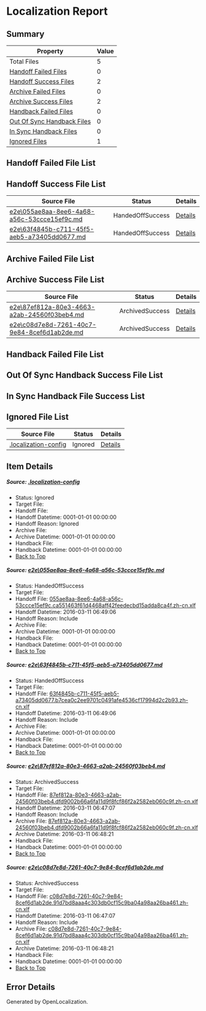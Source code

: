# <a name='report-top'></a> Localization Report

## Summary
 Property | Value 
 -------- | ----- 
 Total Files | 5
[ Handoff Failed Files ](#handoff-failed-list)| 0
[ Handoff Success Files ](#handoff-success-list)| 2
[ Archive Failed Files ](#archive-failed-list)| 0
[ Archive Success Files ](#archive-success-list)| 2
[ Handback Failed Files ](#handback-failed-list)| 0
[ Out Of Sync Handback Files ](#outofsync-handback-success-list)| 0
[ In Sync Handback Files ](#insync-handback-success-list)| 0
[ Ignored Files ](#ignored-list)| 1

## <a name='handoff-failed-list'></a> Handoff Failed File List

## <a name='handoff-success-list'></a> Handoff Success File List
 Source File | Status | Details 
 ----------- | ------ | ------- 
 [e2e\055ae8aa-8ee6-4a68-a56c-53ccce15ef9c.md](https://github.com/OpenLocalizationTest/oltest/blob/8a658b2164d5fa0af7a6d8922adaa3b6eaddcbb9/e2e/055ae8aa-8ee6-4a68-a56c-53ccce15ef9c.md) | HandedOffSuccess | [Details](#f043563c579e46cb3703d96331bdf50a7a9718b21)
 [e2e\63f4845b-c711-45f5-aeb5-a73405dd0677.md](https://github.com/OpenLocalizationTest/oltest/blob/8a658b2164d5fa0af7a6d8922adaa3b6eaddcbb9/e2e/63f4845b-c711-45f5-aeb5-a73405dd0677.md) | HandedOffSuccess | [Details](#68686d973d317e775c38a0b6eaffbc2a46b7fc072)

## <a name='archive-failed-list'></a> Archive Failed File List

## <a name='archive-success-list'></a> Archive Success File List
 Source File | Status | Details 
 ----------- | ------ | ------- 
 [e2e\87ef812a-80e3-4663-a2ab-24560f03beb4.md](https://github.com/OpenLocalizationTest/oltest/blob/576919fec2209266f963f32755a0da21b348b48a/e2e/87ef812a-80e3-4663-a2ab-24560f03beb4.md) | ArchivedSuccess | [Details](#6962e45ddd5ce78c2f5da83728c25c2cf61c8ffe3)
 [e2e\c08d7e8d-7261-40c7-9e84-8cef6d1ab2de.md](https://github.com/OpenLocalizationTest/oltest/blob/576919fec2209266f963f32755a0da21b348b48a/e2e/c08d7e8d-7261-40c7-9e84-8cef6d1ab2de.md) | ArchivedSuccess | [Details](#cbd68a29278173437cbbb83d1c9437f2c4bb8dab4)

## <a name='handback-failed-list'></a> Handback Failed File List

## <a name='outofsync-handback-success-list'></a> Out Of Sync Handback Success File List

## <a name='insync-handback-success-list'></a> In Sync Handback File Success List

## <a name='ignored-list'></a> Ignored File List
 Source File | Status | Details 
 ----------- | ------ | ------- 
 [.localization-config](https://github.com/OpenLocalizationTest/oltest/blob/8a658b2164d5fa0af7a6d8922adaa3b6eaddcbb9/.localization-config) | Ignored | [Details](#66aca4b1c2f43b14ec41e0e427345df94af1d5e10)

## Item Details
##### <a name='66aca4b1c2f43b14ec41e0e427345df94af1d5e10'></a> Source: [.localization-config](https://github.com/OpenLocalizationTest/oltest/blob/8a658b2164d5fa0af7a6d8922adaa3b6eaddcbb9/.localization-config)
* Status: Ignored
* Target File: 
* Handoff File: 
* Handoff Datetime: 0001-01-01 00:00:00
* Handoff Reason: Ignored
* Archive File: 
* Archive Datetime: 0001-01-01 00:00:00
* Handback File: 
* Handback Datetime: 0001-01-01 00:00:00
* [Back to Top](#report-top)

##### <a name='f043563c579e46cb3703d96331bdf50a7a9718b21'></a> Source: [e2e\055ae8aa-8ee6-4a68-a56c-53ccce15ef9c.md](https://github.com/OpenLocalizationTest/oltest/blob/8a658b2164d5fa0af7a6d8922adaa3b6eaddcbb9/e2e/055ae8aa-8ee6-4a68-a56c-53ccce15ef9c.md)
* Status: HandedOffSuccess
* Target File: 
* Handoff File: [055ae8aa-8ee6-4a68-a56c-53ccce15ef9c.ca551463f61d4468aff42feedecbd15adda8ca4f.zh-cn.xlf](https://github.com/OpenLocalizationTestOrg/olhandoff/blob/f27d10071e9af42f97a8e4104252ee250bf405d1/ol-handoff/OpenLocalizationTestOrg/oltest.zh-cn/xinjiang/ht/055ae8aa-8ee6-4a68-a56c-53ccce15ef9c.ca551463f61d4468aff42feedecbd15adda8ca4f.zh-cn.xlf)
* Handoff Datetime: 2016-03-11 06:49:06
* Handoff Reason: Include
* Archive File: 
* Archive Datetime: 0001-01-01 00:00:00
* Handback File: 
* Handback Datetime: 0001-01-01 00:00:00
* [Back to Top](#report-top)

##### <a name='68686d973d317e775c38a0b6eaffbc2a46b7fc072'></a> Source: [e2e\63f4845b-c711-45f5-aeb5-a73405dd0677.md](https://github.com/OpenLocalizationTest/oltest/blob/8a658b2164d5fa0af7a6d8922adaa3b6eaddcbb9/e2e/63f4845b-c711-45f5-aeb5-a73405dd0677.md)
* Status: HandedOffSuccess
* Target File: 
* Handoff File: [63f4845b-c711-45f5-aeb5-a73405dd0677.b7cea0c2ee9701c0491afe4536cf17994d2c2b93.zh-cn.xlf](https://github.com/OpenLocalizationTestOrg/olhandoff/blob/f27d10071e9af42f97a8e4104252ee250bf405d1/ol-handoff/OpenLocalizationTestOrg/oltest.zh-cn/xinjiang/ht/63f4845b-c711-45f5-aeb5-a73405dd0677.b7cea0c2ee9701c0491afe4536cf17994d2c2b93.zh-cn.xlf)
* Handoff Datetime: 2016-03-11 06:49:06
* Handoff Reason: Include
* Archive File: 
* Archive Datetime: 0001-01-01 00:00:00
* Handback File: 
* Handback Datetime: 0001-01-01 00:00:00
* [Back to Top](#report-top)

##### <a name='6962e45ddd5ce78c2f5da83728c25c2cf61c8ffe3'></a> Source: [e2e\87ef812a-80e3-4663-a2ab-24560f03beb4.md](https://github.com/OpenLocalizationTest/oltest/blob/576919fec2209266f963f32755a0da21b348b48a/e2e/87ef812a-80e3-4663-a2ab-24560f03beb4.md)
* Status: ArchivedSuccess
* Target File: 
* Handoff File: [87ef812a-80e3-4663-a2ab-24560f03beb4.dfd9002b66a6fa11d9f8fcf86f2a2582eb060c9f.zh-cn.xlf](https://github.com/OpenLocalizationTestOrg/olhandoff/blob/781d81995f6201233f3c4e402eb5ec815667642d/ol-handoff/OpenLocalizationTestOrg/oltest.zh-cn/xinjiang/ht/87ef812a-80e3-4663-a2ab-24560f03beb4.dfd9002b66a6fa11d9f8fcf86f2a2582eb060c9f.zh-cn.xlf)
* Handoff Datetime: 2016-03-11 06:47:07
* Handoff Reason: Include
* Archive File: [87ef812a-80e3-4663-a2ab-24560f03beb4.dfd9002b66a6fa11d9f8fcf86f2a2582eb060c9f.zh-cn.xlf](https://github.com/OpenLocalizationTestOrg/olhandoff/blob/b3cecb65501ce73c7e2c30fd21ade8b6e85898dc/ol-handoff/OpenLocalizationTestOrg/oltest.zh-cn/xinjiang/ht/archive/87ef812a-80e3-4663-a2ab-24560f03beb4.dfd9002b66a6fa11d9f8fcf86f2a2582eb060c9f.zh-cn.xlf)
* Archive Datetime: 2016-03-11 06:48:21
* Handback File: 
* Handback Datetime: 0001-01-01 00:00:00
* [Back to Top](#report-top)

##### <a name='cbd68a29278173437cbbb83d1c9437f2c4bb8dab4'></a> Source: [e2e\c08d7e8d-7261-40c7-9e84-8cef6d1ab2de.md](https://github.com/OpenLocalizationTest/oltest/blob/576919fec2209266f963f32755a0da21b348b48a/e2e/c08d7e8d-7261-40c7-9e84-8cef6d1ab2de.md)
* Status: ArchivedSuccess
* Target File: 
* Handoff File: [c08d7e8d-7261-40c7-9e84-8cef6d1ab2de.91d7bd8aaa4c303db0cf15c9ba04a98aa26ba461.zh-cn.xlf](https://github.com/OpenLocalizationTestOrg/olhandoff/blob/781d81995f6201233f3c4e402eb5ec815667642d/ol-handoff/OpenLocalizationTestOrg/oltest.zh-cn/xinjiang/ht/c08d7e8d-7261-40c7-9e84-8cef6d1ab2de.91d7bd8aaa4c303db0cf15c9ba04a98aa26ba461.zh-cn.xlf)
* Handoff Datetime: 2016-03-11 06:47:07
* Handoff Reason: Include
* Archive File: [c08d7e8d-7261-40c7-9e84-8cef6d1ab2de.91d7bd8aaa4c303db0cf15c9ba04a98aa26ba461.zh-cn.xlf](https://github.com/OpenLocalizationTestOrg/olhandoff/blob/b3cecb65501ce73c7e2c30fd21ade8b6e85898dc/ol-handoff/OpenLocalizationTestOrg/oltest.zh-cn/xinjiang/ht/archive/c08d7e8d-7261-40c7-9e84-8cef6d1ab2de.91d7bd8aaa4c303db0cf15c9ba04a98aa26ba461.zh-cn.xlf)
* Archive Datetime: 2016-03-11 06:48:21
* Handback File: 
* Handback Datetime: 0001-01-01 00:00:00
* [Back to Top](#report-top)


## Error Details

Generated by OpenLocalization.
